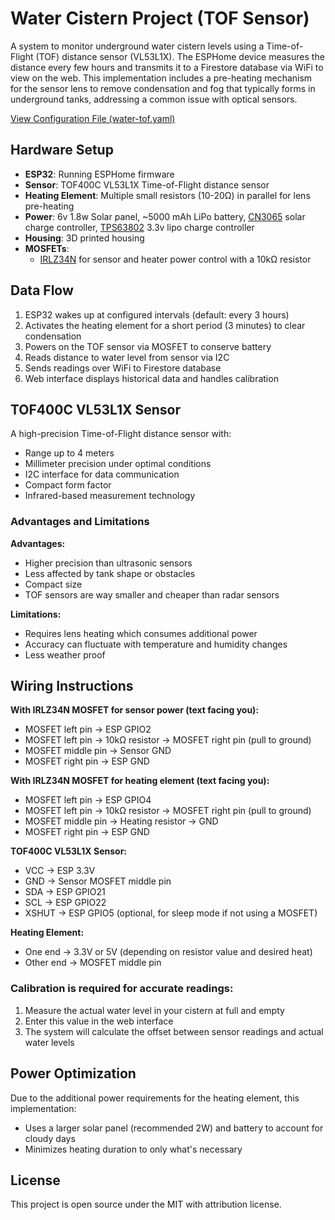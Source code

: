 # Water Cistern Project (TOF Sensor)

A system to monitor underground water cistern levels using a Time-of-Flight (TOF) distance sensor (VL53L1X). The ESPHome device measures the distance every few hours and transmits it to a Firestore database via WiFi to view on the web. This implementation includes a pre-heating mechanism for the sensor lens to remove condensation and fog that typically forms in underground tanks, addressing a common issue with optical sensors.

[View Configuration File (water-tof.yaml)](water-tof.yaml)

## Hardware Setup

-   **ESP32**: Running ESPHome firmware
-   **Sensor**: TOF400C VL53L1X Time-of-Flight distance sensor
-   **Heating Element**: Multiple small resistors (10-20Ω) in parallel for lens pre-heating
-   **Power**: 6v 1.8w Solar panel, ~5000 mAh LiPo battery, [CN3065](https://www.aliexpress.com/item/1005006761128554.html) solar charge controller, [TPS63802](https://www.aliexpress.com/item/32799328725.html) 3.3v lipo charge controller
-   **Housing**: 3D printed housing
-   **MOSFETs**:
    -   [IRLZ34N](https://www.aliexpress.com/item/1005006228628494.html) for sensor and heater power control with a 10kΩ resistor

## Data Flow

1. ESP32 wakes up at configured intervals (default: every 3 hours)
2. Activates the heating element for a short period (3 minutes) to clear condensation
3. Powers on the TOF sensor via MOSFET to conserve battery
4. Reads distance to water level from sensor via I2C
5. Sends readings over WiFi to Firestore database
6. Web interface displays historical data and handles calibration

## TOF400C VL53L1X Sensor

A high-precision Time-of-Flight distance sensor with:

-   Range up to 4 meters
-   Millimeter precision under optimal conditions
-   I2C interface for data communication
-   Compact form factor
-   Infrared-based measurement technology

### Advantages and Limitations

**Advantages:**

-   Higher precision than ultrasonic sensors
-   Less affected by tank shape or obstacles
-   Compact size
-	TOF sensors are way smaller and cheaper than radar sensors

**Limitations:**

-   Requires lens heating which consumes additional power
-   Accuracy can fluctuate with temperature and humidity changes
-   Less weather proof

## Wiring Instructions

**With IRLZ34N MOSFET for sensor power (text facing you):**

-   MOSFET left pin → ESP GPIO2
-   MOSFET left pin → 10kΩ resistor → MOSFET right pin (pull to ground)
-   MOSFET middle pin → Sensor GND
-   MOSFET right pin → ESP GND

**With IRLZ34N MOSFET for heating element (text facing you):**

-   MOSFET left pin → ESP GPIO4
-   MOSFET left pin → 10kΩ resistor → MOSFET right pin (pull to ground)
-   MOSFET middle pin → Heating resistor → GND
-   MOSFET right pin → ESP GND

**TOF400C VL53L1X Sensor:**

-   VCC → ESP 3.3V
-   GND → Sensor MOSFET middle pin
-   SDA → ESP GPIO21
-   SCL → ESP GPIO22
-   XSHUT → ESP GPIO5 (optional, for sleep mode if not using a MOSFET)

**Heating Element:**

-   One end → 3.3V or 5V (depending on resistor value and desired heat)
-   Other end → MOSFET middle pin

### Calibration is required for accurate readings:

1. Measure the actual water level in your cistern at full and empty
2. Enter this value in the web interface
3. The system will calculate the offset between sensor readings and actual water levels

## Power Optimization

Due to the additional power requirements for the heating element, this implementation:

-   Uses a larger solar panel (recommended 2W) and battery to account for cloudy days
-   Minimizes heating duration to only what's necessary

## License

This project is open source under the MIT with attribution license.
